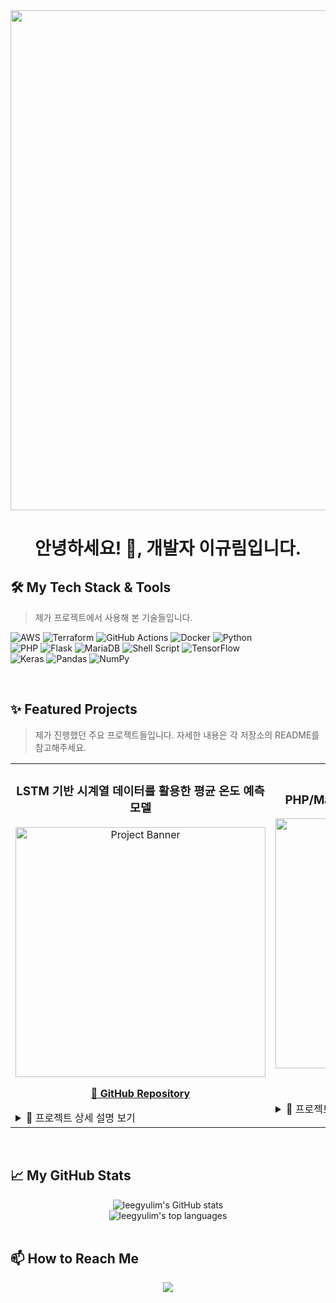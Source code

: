 <!-- 
Hi, I'm [Your Name]! 
-->

<!-- 1. HEADER -->
<div align="center">
  <img src="[![search pstatic](https://github.com/user-attachments/assets/15cfbad5-73cf-471b-b704-b1e6c65b63ab)]" width="800"/>
  <h1> 안녕하세요! 👋, 개발자 이규림입니다. </h1>
</div>

<!-- 3. SKILLS -->
## 🛠️ My Tech Stack & Tools

> 제가 프로젝트에서 사용해 본 기술들입니다.

![AWS](https://img.shields.io/badge/AWS-232F3E?style=for-the-badge&logo=amazon-aws&logoColor=white)
![Terraform](https://img.shields.io/badge/Terraform-7B42BC?style=for-the-badge&logo=terraform&logoColor=white)
![GitHub Actions](https://img.shields.io/badge/GitHub%20Actions-2088FF?style=for-the-badge&logo=github-actions&logoColor=white)
![Docker](https://img.shields.io/badge/Docker-2496ED?style=for-the-badge&logo=docker&logoColor=white)
![Python](https://img.shields.io/badge/Python-3776AB?style=for-the-badge&logo=python&logoColor=white)
<br/>
![PHP](https://img.shields.io/badge/PHP-777BB4?style=for-the-badge&logo=php&logoColor=white)
![Flask](https://img.shields.io/badge/Flask-000000?style=for-the-badge&logo=flask&logoColor=white)
![MariaDB](https://img.shields.io/badge/MariaDB-003545?style=for-the-badge&logo=mariadb&logoColor=white)
![Shell Script](https://img.shields.io/badge/Shell_Script-121011?style=for-the-badge&logo=gnu-bash&logoColor=white)
![TensorFlow](https://img.shields.io/badge/TensorFlow-FF6F00?style=for-the-badge&logo=tensorflow&logoColor=white)
<br/>
![Keras](https://img.shields.io/badge/Keras-D00000?style=for-the-badge&logo=keras&logoColor=white)
![Pandas](https://img.shields.io/badge/Pandas-150458?style=for-the-badge&logo=pandas&logoColor=white)
![NumPy](https://img.shields.io/badge/NumPy-013243?style=for-the-badge&logo=numpy&logoColor=white)

<br/>

<!-- 4. FEATURED PROJECTS -->
## ✨ Featured Projects

> 제가 진행했던 주요 프로젝트들입니다. 자세한 내용은 각 저장소의 README를 참고해주세요.

<table>
  <tr>
    <td width="33%">
      <h3 align="center">LSTM 기반 시계열 데이터를 활용한 평균 온도 예측 모델</h3>
      <div align="center">
        <a href="https://github.com/leegyulim/Temperature-Prediction-LSTM.git" target="_blank">
          <img src="https://github.com/user-attachments/assets/4c06104b-d5d8-413e-af1c-5f3fc5c324b9" alt="Project Banner" width="400"/>
        </a>
        <p>
          <a href="https://github.com/leegyulim/Temperature-Prediction-LSTM.git" target="_blank">
            <b> 🚀 GitHub Repository </b>
          </a>
        </p>
      </div>
      <details>
        <summary> 📖 프로젝트 상세 설명 보기 </summary>
        <ul>
          <li>과거 20년치 기상 데이터를 분석하여 미래의 평균 온도를 예측하는 딥러닝 모델을 개발했습니다.</li>
          <li><b>주요 구현 내용:</b></li>
          <ul>
            <li><b>데이터 전처리:</b> 20년 분량의 시계열 데이터에서 불필요한 변수를 제거하고 결측치를 처리하여 모델 학습용 데이터셋을 구축</li>
            <li><b>모델링:</b> 시간에 따른 데이터 패턴과 장기 의존성 학습에 유리한 RNN 기반의 <b>LSTM 모델</b>을 설계 및 구현</li>
            <li><b>모델 최적화:</b> <b>TensorFlow/Keras</b>를 활용하고, 활성화 함수(Hyperbolic Tangent)와 옵티마이저(Adam)를 선정하여 모델 성능 최적화</li>
            <li><b>성능 검증:</b> 구축된 모델의 예측값과 실제 온도를 비교하여 <b>평균제곱오차(MSE)</b>를 계산하고, 목표 정확도를 달성했음을 정량적으로 검증</li>
          </ul>
        </ul>
      </details>
    </td>
    <td width="33%">
      <h3 align="center">PHP/MariaDB 게시판 CI/CD 파이프라인 구축</h3>
      <div align="center">
        <a href="https://github.com/leegyulim/my-php-board-project" target="_blank">
          <img src="https://github.com/user-attachments/assets/641bceed-ab77-434a-81b3-4ddd59230376" alt="Project Banner" width="400">
        </a>
        <p>
          <a href="https://github.com/leegyulim/my-php-board-project" target="_blank">
            <b> 🚀 GitHub Repository </b>
          </a>
        </p>
      </div>
      <details>
        <summary> 📖 프로젝트 상세 설명 보기 </summary>
        <ul>
          <li>PHP/MariaDB로 구성된 다중 컨테이너 웹 애플리케이션을 AWS EC2에 자동으로 배포하는 End-to-End 파이프라인을 구축했습니다.</li>
          <li><b>주요 구현 내용:</b></li>
          <ul>
            <li><b>Docker Compose:</b> Web/DB 서버 환경을 코드로 정의하고 관리</li>
            <li><b>GitHub Actions:</b> `git push` 시 자동으로 이미지를 빌드하고 EC2에 배포 (CI/CD)</li>
            <li><b>Terraform:</b> EC2, 보안 그룹 등 모든 AWS 인프라를 코드로 관리 (IaC)</li>
            <li><b>트러블슈팅:</b> 클라우드 네트워크, 권한, 경로 등 배포 과정에서 발생하는 다양한 문제를 해결</li>
          </ul>
        </ul>
      </details>
    </td>
    <td width="33%">
      <h3 align="center">단축 URL 서비스 CI/CD 파이프라인 구축</h3>
       <div align="center">
        <a href="https://github.com/leegyulim/my-short-url-app" target="_blank">
          <img src="https://github.com/user-attachments/assets/69319da2-7a22-4046-b635-dba44e871e00" alt="Project Banner" width="400">
        </a>
        <p>
          <a href="https://github.com/leegyulim/my-short-url-app" target="_blank">
            <b> 🚀 GitHub Repository </b>
          </a>
        </p>
      </div>
      <details>
        <summary> 📖 프로젝트 상세 설명 보기 </summary>
        <ul>
          <li>Python/Flask로 개발한 간단한 웹 애플리케이션을 AWS EC2에 자동으로 배포하는 파이프라인을 구축했습니다.</li>
          <li><b>주요 구현 내용:</b></li>
          <ul>
            <li><b>Docker:</b> `Dockerfile`을 이용한 애플리케이션 컨테이너화</li>
            <li><b>GitHub Actions:</b> Docker Hub 이미지 자동 푸시 및 EC2 원격 배포</li>
            <li><b>Terraform:</b> 단일 EC2 인스턴스 및 관련 인프라 코드화</li>
          </ul>
        </ul>
      </details>
    </td>
  </tr>
</table>

<br/>

<!-- 5. GITHUB STATS -->
## 📈 My GitHub Stats

<div align="center">
  <img src="https://github-readme-stats.vercel.app/api?username=leegyulim&show_icons=true&theme=radical&rank_icon=github" alt="leegyulim's GitHub stats"/>
  <br/>
  <img src="https://github-readme-stats.vercel.app/api/top-langs/?username=leegyulim&layout=compact&theme=radical" alt="leegyulim's top languages" />
</div>

<br/>

<!-- 6. CONTACT -->
## 📫 How to Reach Me

<p align="center">
  <a href="mailto:tbehfdl1@gmail.com"><img src="https://img.shields.io/badge/Email-EA4335?style=for-the-badge&logo=gmail&logoColor=white"></a>
</p>

